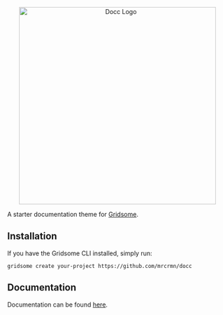 <p align="center">
    <img src="https://github.com/mrcrmn/docc/raw/master/static/logo.jpg" alt="Docc Logo" width="450">
</p>

A starter documentation theme for [Gridsome](https://gridsome.org/).

## Installation

If you have the Gridsome CLI installed, simply run:

`gridsome create your-project https://github.com/mrcrmn/docc`

## Documentation

Documentation can be found [here](https://docc-theme.netlify.com/).
